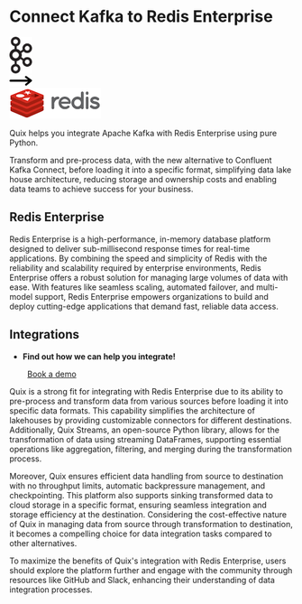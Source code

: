 # Connect Kafka to Redis Enterprise

<div class="connect-images cards blog-grid-card" markdown>
<div>
<img src="../images/kafka_logo.png" width="40px" />
</div>
<div>
<img src="../images/arrow.svg" width="40px" />
</div>
<div>
<img src="./images/redis-enterprise_1.jpg" />
</div>
</div>

Quix helps you integrate Apache Kafka with Redis Enterprise using pure Python.

Transform and pre-process data, with the new alternative to Confluent Kafka Connect, before loading it into a specific format, simplifying data lake house architecture, reducing storage and ownership costs and enabling data teams to achieve success for your business.

## Redis Enterprise

Redis Enterprise is a high-performance, in-memory database platform designed to deliver sub-millisecond response times for real-time applications. By combining the speed and simplicity of Redis with the reliability and scalability required by enterprise environments, Redis Enterprise offers a robust solution for managing large volumes of data with ease. With features like seamless scaling, automated failover, and multi-model support, Redis Enterprise empowers organizations to build and deploy cutting-edge applications that demand fast, reliable data access.

## Integrations

<div class="grid cards" markdown>

- __Find out how we can help you integrate!__

    <a class="md-button md-button--primary" href="https://quix.io/book-a-demo" target="_blank" style="margin:.5rem;">Book a demo</a>

</div>


Quix is a strong fit for integrating with Redis Enterprise due to its ability to pre-process and transform data from various sources before loading it into specific data formats. This capability simplifies the architecture of lakehouses by providing customizable connectors for different destinations. Additionally, Quix Streams, an open-source Python library, allows for the transformation of data using streaming DataFrames, supporting essential operations like aggregation, filtering, and merging during the transformation process. 

Moreover, Quix ensures efficient data handling from source to destination with no throughput limits, automatic backpressure management, and checkpointing. This platform also supports sinking transformed data to cloud storage in a specific format, ensuring seamless integration and storage efficiency at the destination. Considering the cost-effective nature of Quix in managing data from source through transformation to destination, it becomes a compelling choice for data integration tasks compared to other alternatives. 

To maximize the benefits of Quix's integration with Redis Enterprise, users should explore the platform further and engage with the community through resources like GitHub and Slack, enhancing their understanding of data integration processes.

